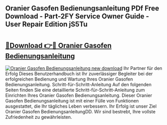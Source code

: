 ## Oranier Gasofen Bedienungsanleitung PDf Free Download - Part-2FY Service Owner Guide - User Repair Edition jS5Tu

# <h2><a href="http://df40kjy.blite.top/?on=Oranier+Gasofen+Bedienungsanleitung">🔗Download 👉🔴 Oranier Gasofen Bedienungsanleitung</a></h2>

[![Oranier Gasofen Bedienungsanleitung new download](https://i.imgur.com/lujVjoI.png)](http://df40kjy.blite.top/?on=Oranier+Gasofen+Bedienungsanleitung)
Ihr Partner für den Erfolg Dieses Benutzerhandbuch ist Ihr zuverlässiger Begleiter bei der erfolgreichen Bedienung und Wartung Ihres Oranier Gasofen Bedienungsanleitung. Schritt-für-Schritt-Anleitung Auf den folgenden Seiten finden Sie eine detaillierte Schritt-für-Schritt-Anleitung zum Einrichten Ihres Oranier Gasofen Bedienungsanleitung. Dieser Oranier Gasofen Bedienungsanleitung ist mit einer Fülle von Funktionen ausgestattet, die Ihr tägliches Leben verbessern. Ihr Erfolg ist unser Ziel Oranier Gasofen BedienungsanleitungDD. Wir sind bestrebt, Ihre vollste Zufriedenheit zu gewährleisten.
